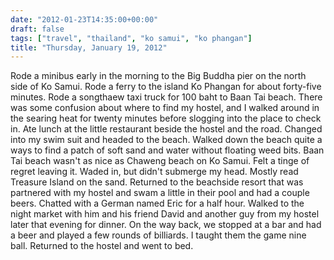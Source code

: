 ```yaml
---
date: "2012-01-23T14:35:00+00:00"
draft: false
tags: ["travel", "thailand", "ko samui", "ko phangan"]
title: "Thursday, January 19, 2012"
---
```

Rode a minibus early in the morning to the Big Buddha pier on the north side of Ko Samui. Rode a ferry to the island Ko Phangan for about forty-five minutes. Rode a songthaew taxi truck for 100 baht to Baan Tai beach. There was some confusion about where to find my hostel, and I walked around in the searing heat for twenty minutes before slogging into the place to check in. Ate lunch at the little restaurant beside the hostel and the road. Changed into my swim suit and headed to the beach. Walked down the beach quite a ways to find a patch of soft sand and water without floating weed bits. Baan Tai beach wasn't as nice as Chaweng beach on Ko Samui. Felt a tinge of regret leaving it. Waded in, but didn't submerge my head. Mostly read Treasure Island on the sand. Returned to the beachside resort that was partnered with my hostel and swam a little in their pool and had a couple beers. Chatted with a German named Eric for a half hour. Walked to the night market with him and his friend David and another guy from my hostel later that evening for dinner. On the way back, we stopped at a bar and had a beer and played a few rounds of billiards. I taught them the game nine ball. Returned to the hostel and went to bed.


